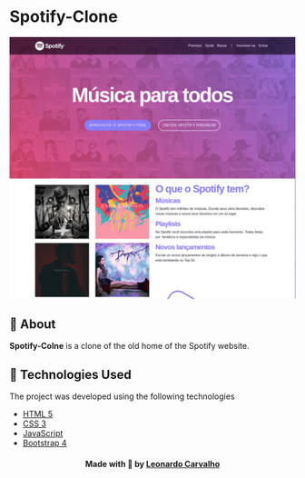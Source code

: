 # Spotify-Clone
<p alig="center">
  <img src="banner-readme.png">
</p>
<a id="about"></a>

## :bookmark: About

<strong>Spotify-Colne</strong> is a clone of the old home of the Spotify website.

<a id="technologies-used"></a>

## :rocket: Technologies Used

The project was developed using the following technologies

- [HTML 5](https://www.devmedia.com.br/o-que-e-o-html5/25820)
- [CSS 3](https://developer.mozilla.org/pt-BR/docs/Web/CSS)
- [JavaScript](https://developer.mozilla.org/pt-BR/docs/Web/JavaScript)
- [Bootstrap 4](https://getbootstrap.com/docs/4.0/getting-started/introduction/)




<h4 align="center">
    Made with 💜 by <a href="https://www.linkedin.com/in/leonardo-f-carvalho/" target="_blank">Leonardo Carvalho</a>
</h4>

